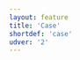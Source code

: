 ```yaml
---
layout: feature
title: 'Case'
shortdef: 'case'
udver: '2'
---
```

<!-- Interlanguage links updated Út zář 29 18:40:52 CEST 2020 -->
